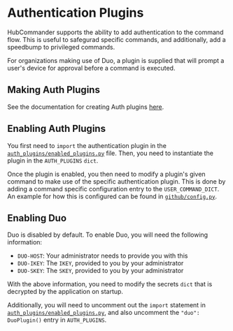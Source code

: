 Authentication Plugins
===================
HubCommander supports the ability to add authentication to the command flow. This is useful to safegurad
specific commands, and additionally, add a speedbump to privileged commands.

For organizations making use of Duo, a plugin is supplied that will prompt a user's device for approval
before a command is executed.

Making Auth Plugins
-------------
See the documentation for creating Auth plugins
[here](https://github.com/Netflix/hubcommander/blob/master/docs/making_plugins.md#authentication-plugins).

Enabling Auth Plugins
--------------
You first need to `import` the authentication plugin in the 
[`auth_plugins/enabled_plugins.py`](https://github.com/Netflix/hubcommander/blob/master/auth_plugins/enabled_plugins.py) 
file. Then, you need to instantiate the plugin in the `AUTH_PLUGINS` `dict`.

Once the plugin is enabled, you then need to modify a plugin's given command to make use of the specific authentication
plugin. This is done by adding a command specific configuration entry to the `USER_COMMAND_DICT`.
An example for how this is configured can be found in 
[`github/config.py`](https://github.com/Netflix/hubcommander/blob/master/github/config.py).

Enabling Duo
------------
Duo is disabled by default. To enable Duo, you will need the following information:

   - `DUO-HOST`: Your administrator needs to provide you with this
   - `DUO-IKEY`: The `IKEY`, provided to you by your administrator
   - `DUO-SKEY`: The `SKEY`, provided to you by your administrator

With the above information, you need to modify the secrets `dict` that is decrypted by the application
on startup.

Additionally, you will need to uncomment out the `import` statement in 
[`auth_plugins/enabled_plugins.py`](https://github.com/Netflix/hubcommander/blob/master/auth_plugins/enabled_plugins.py),
and also uncomment the `"duo": DuoPlugin()` entry in `AUTH_PLUGINS`.
